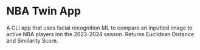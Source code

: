 # NBA Twin App
A CLI app that uses facial recognition ML to compare an inputted image to active NBA players inn the 2023-2024 season. Returns Euclidean Distance and Similarity Score.
